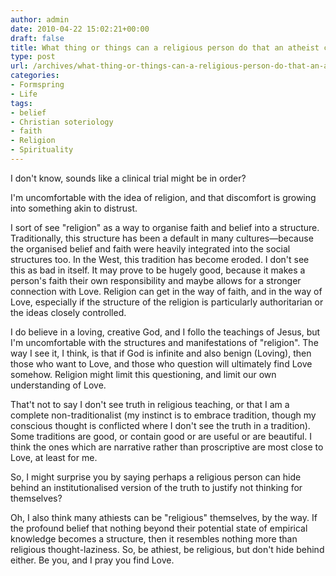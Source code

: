 ```yaml
---
author: admin
date: 2010-04-22 15:02:21+00:00
draft: false
title: What thing or things can a religious person do that an atheist cannot?
type: post
url: /archives/what-thing-or-things-can-a-religious-person-do-that-an-atheist-cannot/
categories:
- Formspring
- Life
tags:
- belief
- Christian soteriology
- faith
- Religion
- Spirituality
---
```


I don't know, sounds like a clinical trial might be in order?

I'm uncomfortable with the idea of religion, and that discomfort is growing into something akin to distrust. 

I sort of see "religion" as a way to organise faith and belief into a structure. Traditionally, this structure has been a default in many cultures—because the organised belief and faith were heavily integrated into the social structures too. In the West, this tradition has become eroded. I don't see this as bad in itself. It may prove to be hugely good, because it makes a person's faith their own responsibility and maybe allows for a stronger connection with Love. Religion can get in the way of faith, and in the way of Love, especially if the structure of the religion is particularly authoritarian or the ideas closely controlled.

I do believe in a loving, creative God, and I follo the teachings of Jesus, but I'm uncomfortable with the structures and manifestations of "religion". The way I see it, I think, is that if God is infinite and also benign (Loving), then those who want to Love, and those who question will ultimately find Love somehow. Religion might limit this questioning, and limit our own understanding of Love.

That't not to say I don't see truth in religious teaching, or that I am a complete non-traditionalist (my instinct is to embrace tradition, though my conscious thought is conflicted where I don't see the truth in a tradition). Some traditions are good, or contain good or are useful or are beautiful. I think the ones which are narrative rather than proscriptive are most close to Love, at least for me.

So, I might surprise you by saying perhaps a religious person can hide behind an institutionalised version of the truth to justify not thinking for themselves?

Oh, I also think many athiests can be "religious" themselves, by the way. If the profound belief that nothing beyond their potential state of empirical knowledge becomes a structure, then it resembles nothing more than religious thought-laziness. So, be athiest, be religious, but don't hide behind either. Be you, and I pray you find Love.
